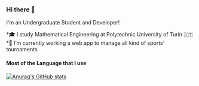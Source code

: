 ### Hi there 👋
I'm an Undergraduate Student and Developer!

*🎓 I study Mathematical Engineering at Polytechnic University of Turin 🇮🇹 \
*🔭 I’m currently working a web app to manage all kind of sports' tournaments

#### Most of the Language that I use
[![Anurag's GitHub stats](https://github-readme-stats.vercel.app/api?username=gfiacconi)](https://github.com/anuraghazra/github-readme-stats)





